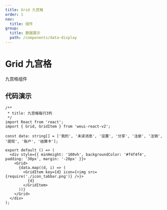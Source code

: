 ```yaml
---
title: Grid 九宫格
order: 1
nav:
  title: 组件
group:
  title: 数据展示
  path: /components/data-display
---
```


# Grid 九宫格

九宫格组件

## 代码演示

```tsx
/**
 * title: 九宫格每行3列
 */
import React from 'react';
import { Grid, GridItem } from 'weui-react-v2';

const data: string[] = ['我的', '未读消息', '设置', '分享', '注册', '注销', '提现', '账户', '结算卡'];

export default () => (
  <div style={{ minHeight: '100vh', backgroundColor: '#f4f4f4', padding: '30px', margin: '-28px' }}>
    <Grid>
      {data.map((d, i) => (
        <GridItem key={d} icon={<img src={require('./icon_tabbar.png')} />}>
          {d}
        </GridItem>
      ))}
    </Grid>
  </div>
);
```

<API src="../../../src/Grid/Grid.tsx"></API>
<API src="../../../src/Grid/GridItem.tsx"></API>
